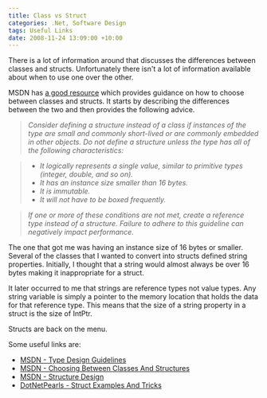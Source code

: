 ```yaml
---
title: Class vs Struct
categories: .Net, Software Design
tags: Useful Links
date: 2008-11-24 13:09:00 +10:00
---
```


There is a lot of information around that discusses the differences between classes and structs. Unfortunately there isn't a lot of information available about when to use one over the other. 

MSDN has [a good resource][0] which provides guidance on how to choose between classes and structs. It starts by describing the differences between the two and then provides the following advice. 

> _Consider defining a structure instead of a class if instances of the type are small and commonly short-lived or are commonly embedded in other objects._
> _Do not define a structure unless the type has all of the following characteristics:_

> * _It logically represents a single value, similar to primitive types (integer, double, and so on)._
> * _It has an instance size smaller than 16 bytes._
> * _It is immutable._
> * _It will not have to be boxed frequently._

> _If one or more of these conditions are not met, create a reference type instead of a structure. Failure to adhere to this guideline can negatively impact performance._

<!--more-->

The one that got me was having an instance size of 16 bytes or smaller. Several of the classes that I wanted to convert into structs defined string properties. Initially, I thought that a string would almost always be over 16 bytes making it inappropriate for a struct. 

It later occurred to me that strings are reference types not value types. Any string variable is simply a pointer to the memory location that holds the data for that reference type. This means that the size of a string property in a struct is the size of IntPtr. 

Structs are back on the menu. 

Some useful links are: 

* [MSDN - Type Design Guidelines][1]
* [MSDN - Choosing Between Classes And Structures][0]
* [MSDN - Structure Design][2]
* [DotNetPearls - Struct Examples And Tricks][3]

[0]: http://msdn.microsoft.com/en-us/library/ms229017.aspx
[1]: http://msdn.microsoft.com/en-us/library/ms229036.aspx
[2]: http://msdn.microsoft.com/en-us/library/ms229031.aspx
[3]: http://dotnetperls.com/Content/Struct-Examples.aspx